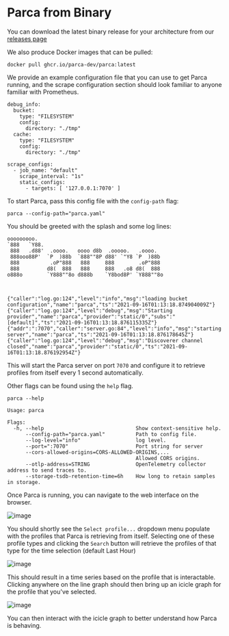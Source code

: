 # Parca from Binary

You can download the latest binary release for your architecture from our [releases page](https://github.com/parca-dev/parca.dev/releases)

We also produce Docker images that can be pulled:
```
docker pull ghcr.io/parca-dev/parca:latest
```

We provide an example configuration file that you can use to get Parca running, and the scrape configuration section should look familiar to anyone familiar with Prometheus.
```
debug_info:
  bucket:
    type: "FILESYSTEM"
    config:
      directory: "./tmp"
  cache:
    type: "FILESYSTEM"
    config:
      directory: "./tmp"

scrape_configs:
  - job_name: "default"
    scrape_interval: "1s"
    static_configs:
      - targets: [ '127.0.0.1:7070' ]
```

To start Parca, pass this config file with the `config-path` flag:
```
parca --config-path="parca.yaml"
```

You should be greeted with the splash and some log lines:
```
ooooooooo.
`888   `Y88.
 888   .d88'  .oooo.   oooo d8b  .ooooo.   .oooo.
 888ooo88P'  `P  )88b  `888""8P d88' `"Y8 `P  )88b
 888          .oP"888   888     888        .oP"888
 888         d8(  888   888     888   .o8 d8(  888
o888o        `Y888""8o d888b    `Y8bod8P' `Y888""8o



{"caller":"log.go:124","level":"info","msg":"loading bucket configuration","name":"parca","ts":"2021-09-16T01:13:18.874904009Z"}
{"caller":"log.go:124","level":"debug","msg":"Starting provider","name":"parca","provider":"static/0","subs":"[default]","ts":"2021-09-16T01:13:18.876115335Z"}
{"addr":":7070","caller":"server.go:84","level":"info","msg":"starting server","name":"parca","ts":"2021-09-16T01:13:18.876178645Z"}
{"caller":"log.go:124","level":"debug","msg":"Discoverer channel closed","name":"parca","provider":"static/0","ts":"2021-09-16T01:13:18.876192954Z"}
```

This will start the Parca server on port `7070` and configure it to retrieve profiles from itself every 1 second automatically.

Other flags can be found using the `help` flag.
```
parca --help

Usage: parca

Flags:
  -h, --help                              Show context-sensitive help.
      --config-path="parca.yaml"          Path to config file.
      --log-level="info"                  log level.
      --port=":7070"                      Port string for server
      --cors-allowed-origins=CORS-ALLOWED-ORIGINS,...
                                          Allowed CORS origins.
      --otlp-address=STRING               OpenTelemetry collector address to send traces to.
      --storage-tsdb-retention-time=6h    How long to retain samples in storage.
```

Once Parca is running, you can navigate to the web interface on the browser.

![image](https://user-images.githubusercontent.com/8681572/133893063-8cc9fc8a-4d55-431d-80fc-6a2fe8de7019.png)


You should shortly see the `Select profile...` dropdown menu populate with the profiles that Parca is retrieving from itself.
Selecting one of these profile types and clicking the `Search` button will retrieve the profiles of that type for the time selection (default Last Hour)

![image](https://user-images.githubusercontent.com/8681572/133893237-f069a552-e928-4065-80db-603fb5f85e6a.png)

This should result in a time series based on the profile that is interactable. Clicking anywhere on the line graph should then bring up an icicle graph for the profile that you've selected.

![image](https://user-images.githubusercontent.com/8681572/133893258-96fdbc0a-8036-4d89-bb4c-578fb131c8e0.png)

You can then interact with the icicle graph to better understand how Parca is behaving.
